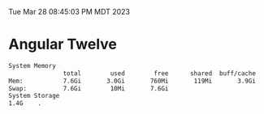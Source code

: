 Tue Mar 28 08:45:03 PM MDT 2023

# Angular Twelve

```bash
System Memory
               total        used        free      shared  buff/cache   available
Mem:           7.6Gi       3.0Gi       760Mi       119Mi       3.9Gi       4.2Gi
Swap:          7.6Gi        10Mi       7.6Gi
System Storage
1.4G	.
```
```bash
